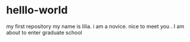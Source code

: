 # helllo-world
my first repository
my name is lilia.
i am a novice.
nice to meet you .
I am about to enter graduate school
